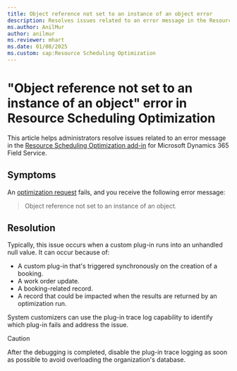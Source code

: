 ```yaml
---
title: Object reference not set to an instance of an object error
description: Resolves issues related to an error message in the Resource Scheduling Optimization add-in for Dynamics 365 Field Service.
ms.author: AnilMur
author: anilmur
ms.reviewer: mhart
ms.date: 01/08/2025
ms.custom: sap:Resource Scheduling Optimization
---
```

# "Object reference not set to an instance of an object" error in Resource Scheduling Optimization

This article helps administrators resolve issues related to an error message in the [Resource Scheduling Optimization add-in](/dynamics365/field-service/rso-overview) for Microsoft Dynamics 365 Field Service.

## Symptoms

An [optimization request](/dynamics365/field-service/rso-schedule-optimization#review-optimization-requests) fails, and you receive the following error message:

> Object reference not set to an instance of an object.

## Resolution

Typically, this issue occurs when a custom plug-in runs into an unhandled null value. It can occur because of:

- A custom plug-in that's triggered synchronously on the creation of a booking.
- A work order update.
- A booking-related record.
- A record that could be impacted when the results are returned by an optimization run.

System customizers can use the plug-in trace log capability to identify which plug-in fails and address the issue.

> [!CAUTION]
> After the debugging is completed, disable the plug-in trace logging as soon as possible to avoid overloading the organization's database.

